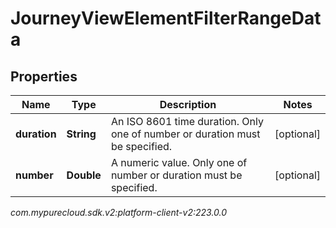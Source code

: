 # JourneyViewElementFilterRangeData


## Properties

| Name | Type | Description | Notes |
| ------------ | ------------- | ------------- | ------------- |
| **duration** | **String** | An ISO 8601 time duration. Only one of number or duration must be specified. |  [optional] |
| **number** | **Double** | A numeric value. Only one of number or duration must be specified. |  [optional] |




_com.mypurecloud.sdk.v2:platform-client-v2:223.0.0_
